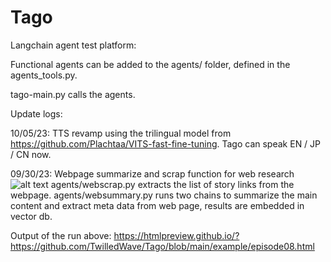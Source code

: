 # Tago
Langchain agent test platform:

Functional agents can be added to the agents/ folder, defined in the agents_tools.py.

tago-main.py calls the agents.

Update logs:

10/05/23: TTS revamp using the trilingual model from https://github.com/Plachtaa/VITS-fast-fine-tuning. Tago can speak EN / JP / CN now.

09/30/23: Webpage summarize and scrap function for web research
![alt text](https://github.com/TwilledWave/Tago/blob/main/example/webscrap_example_093023.png?raw=true)
agents/webscrap.py extracts the list of story links from the webpage.
agents/websummary.py runs two chains to summarize the main content and extract meta data from web page, results are embedded in vector db. 

Output of the run above:
https://htmlpreview.github.io/?https://github.com/TwilledWave/Tago/blob/main/example/episode08.html

